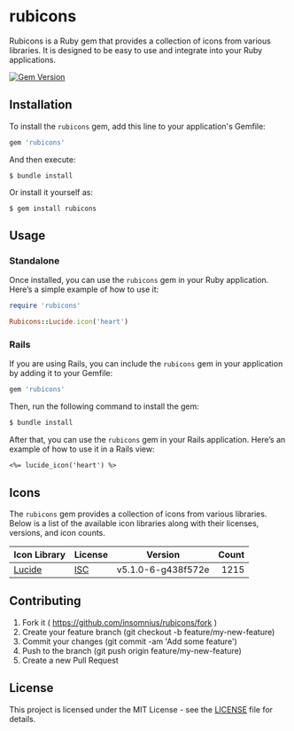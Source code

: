 # rubicons

Rubicons is a Ruby gem that provides a collection of icons from various libraries. It is designed to be easy to use and integrate into your Ruby applications.

[![Gem Version](https://badge.fury.io/rb/rubicons.svg)](https://badge.fury.io/rb/rubicons)

## Installation

To install the `rubicons` gem, add this line to your application's Gemfile:

```ruby
gem 'rubicons'
```

And then execute:

    $ bundle install

Or install it yourself as:

    $ gem install rubicons

## Usage

### Standalone

Once installed, you can use the `rubicons` gem in your Ruby application. Here’s a simple example of how to use it:

```ruby
require 'rubicons'

Rubicons::Lucide.icon('heart')
```

### Rails

If you are using Rails, you can include the `rubicons` gem in your application by adding it to your Gemfile:

```ruby
gem 'rubicons'
```

Then, run the following command to install the gem:

```bash
$ bundle install
```
After that, you can use the `rubicons` gem in your Rails application. Here’s an example of how to use it in a Rails view:

```erb
<%= lucide_icon('heart') %>
```

## Icons

The `rubicons` gem provides a collection of icons from various libraries. Below is a list of the available icon libraries along with their licenses, versions, and icon counts.

| Icon Library                                                            | License                                                                                           | Version                                  | Count |
| ----------------------------------------------------------------------- | ------------------------------------------------------------------------------------------------- | ---------------------------------------- | ----: |
| [Lucide](https://lucide.dev/)                                           | [ISC](https://github.com/lucide-icons/lucide/blob/main/LICENSE)                                   | v5.1.0-6-g438f572e                       |  1215 |

## Contributing

1. Fork it ( https://github.com/insomnius/rubicons/fork )
2. Create your feature branch (git checkout -b feature/my-new-feature)
3. Commit your changes (git commit -am 'Add some feature')
4. Push to the branch (git push origin feature/my-new-feature)
5. Create a new Pull Request

## License

This project is licensed under the MIT License - see the [LICENSE](LICENSE) file for details.